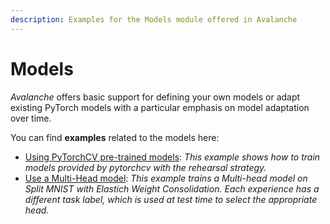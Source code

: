 ```yaml
---
description: Examples for the Models module offered in Avalanche
---
```


# Models

_Avalanche_ offers basic support for defining your own models or adapt existing PyTorch models with a particular emphasis on model adaptation over time.&#x20;

You can find **examples** related to the models here:&#x20;

* [Using PyTorchCV pre-trained models](../../../examples/pytorchcv\_models.py): _This example shows how to train models provided by pytorchcv with the rehearsal strategy._
* [Use a Multi-Head model](https://github.com/ContinualAI/avalanche/blob/6dbabb2ab787a53b59b9cbcb245ad500e984f671/examples/multihead.py#L27): _This example trains a Multi-head model on Split MNIST with Elastich Weight Consolidation. Each experience has a different task label, which is used at test time to select the appropriate head._&#x20;

